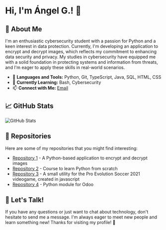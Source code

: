 # Hi, I'm Ángel G.! 👋

## 🚀 About Me

I'm an enthusiastic cybersecurity student with a passion for Python and a keen interest in data protection. Currently, I'm developing an application to encrypt and decrypt images, which reflects my commitment to enhancing data security and privacy. My studies in cybersecurity have equipped me with a solid foundation in protecting systems and information from threats, and I'm eager to apply these skills in real-world scenarios.

- 🌟 **Languages and Tools:** Python, Git, TypeScript, Java, SQL, HTML, CSS
- 🌱 **Currently Learning:** Bash, Cybersecurity
- 📫 **Connect with Me:**  [Email](mailto:qulr4p4s@anonaddy.me)


## 📈 GitHub Stats
![GitHub Stats](https://github-readme-stats.vercel.app/api?username=zehodotcom&show_icons=true&hide_title=true&count_private=true&hide=prs)

## 📂 Repositories

Here are some of my repositories that you might find interesting:

- [Repository 1](https://github.com/zehodotcom/encrypt_image) - A Python-based application to encrypt and decrypt images
- [Repository 2](https://github.com/zehodotcom/python_course) - Course to learn Python from scratch
- [Repository 3](https://github.com/zehodotcom/Minifaces_calculator) - A small utility for the Pro Evolution Soccer 2021 videogame, created in javascript
- [Repository 4](https://github.com/zehodotcom/Odoo-Module) - Python module for Odoo

## 💬 Let's Talk!

If you have any questions or just want to chat about technology, don't hesitate to send me a message. I'm always eager to meet new people and learn something new!
Thanks for visiting my profile! 🌟
